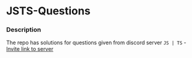 # JSTS-Questions

### Description

The repo has solutions for questions given from discord server `JS | TS` - [Invite link to server](https://discord.gg/Jj7jUZXQdB)
